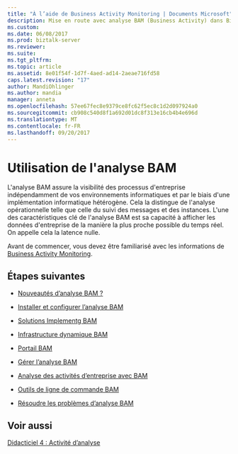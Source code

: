 ```yaml
---
title: "À l’aide de Business Activity Monitoring | Documents Microsoft"
description: Mise en route avec analyse BAM (Business Activity) dans BizTalk Server
ms.custom: 
ms.date: 06/08/2017
ms.prod: biztalk-server
ms.reviewer: 
ms.suite: 
ms.tgt_pltfrm: 
ms.topic: article
ms.assetid: 8e01f54f-1d7f-4aed-ad14-2aeae716fd58
caps.latest.revision: "17"
author: MandiOhlinger
ms.author: mandia
manager: anneta
ms.openlocfilehash: 57ee67fec8e9379ce8fc62f5ec8c1d2d097924a0
ms.sourcegitcommit: cb908c540d8f1a692d01dc8f313e16cb4b4e696d
ms.translationtype: MT
ms.contentlocale: fr-FR
ms.lasthandoff: 09/20/2017
---
```

# <a name="using-business-activity-monitoring"></a>Utilisation de l'analyse BAM
L'analyse BAM assure la visibilité des processus d'entreprise indépendamment de vos environnements informatiques et par le biais d'une implémentation informatique hétérogène. Cela la distingue de l'analyse opérationnelle telle que celle du suivi des messages et des instances. L'une des caractéristiques clé de l'analyse BAM est sa capacité à afficher les données d'entreprise de la manière la plus proche possible du temps réel. On appelle cela la latence nulle.  
  
 Avant de commencer, vous devez être familiarisé avec les informations de [Business Activity Monitoring](../core/business-activity-monitoring.md).  
  
## <a name="next-steps"></a>Étapes suivantes
  
-   [Nouveautés d’analyse BAM ?](../core/what-is-bam.md)  
  
-   [Installer et configurer l’analyse BAM](../core/installing-and-configuring-bam.md)  
  
-   [Solutions Implementg BAM](../core/implementing-bam-solutions.md)  
  
-   [Infrastructure dynamique BAM](../core/bam-dynamic-infrastructure.md)  
  
-   [Portail BAM](../core/bam-portal.md)  
  
-   [Gérer l’analyse BAM](../core/managing-bam.md)  
  
-   [Analyse des activités d’entreprise avec BAM](../core/monitoring-business-activities-with-bam.md)  

-   [Outils de ligne de commande BAM](bam-command-line-tools.md)
  
-   [Résoudre les problèmes d’analyse BAM](../core/troubleshooting-bam.md)  
  
## <a name="see-also"></a>Voir aussi  
 [Didacticiel 4 : Activité d’analyse](http://msdn.microsoft.com/library/81d5e768-f8a6-4eb0-8e6c-64db47455476)